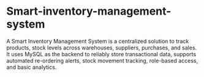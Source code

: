 # Smart-inventory-management-system
A Smart Inventory Management System is a centralized solution to track products, stock levels across warehouses, suppliers, purchases, and sales. It uses MySQL as the backend to reliably store transactional data, supports automated re-ordering alerts, stock movement tracking, role-based access, and basic analytics.
